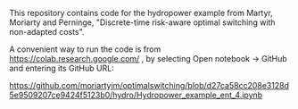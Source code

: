 This repository contains code for the hydropower example from Martyr, Moriarty and Perninge, "Discrete-time risk-aware optimal switching with non-adapted costs".

A convenient way to run the code is from https://colab.research.google.com/ , by selecting Open notebook -> GitHub and entering its GitHub URL:

https://github.com/moriartyjm/optimalswitching/blob/d27ca58cc208e3128d5e9509207ce9424f5123b0/hydro/Hydropower_example_ent_4.ipynb
